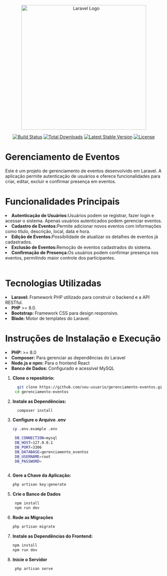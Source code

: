 <p align="center"><a href="https://laravel.com" target="_blank"><img src="https://raw.githubusercontent.com/laravel/art/master/logo-lockup/5%20SVG/2%20CMYK/1%20Full%20Color/laravel-logolockup-cmyk-red.svg" width="400" alt="Laravel Logo"></a></p>

<p align="center">
<a href="https://github.com/laravel/framework/actions"><img src="https://github.com/laravel/framework/workflows/tests/badge.svg" alt="Build Status"></a>
<a href="https://packagist.org/packages/laravel/framework"><img src="https://img.shields.io/packagist/dt/laravel/framework" alt="Total Downloads"></a>
<a href="https://packagist.org/packages/laravel/framework"><img src="https://img.shields.io/packagist/v/laravel/framework" alt="Latest Stable Version"></a>
<a href="https://packagist.org/packages/laravel/framework"><img src="https://img.shields.io/packagist/l/laravel/framework" alt="License"></a>
</p>

<h1>Gerenciamento de Eventos
</h1>

<p>
Este é um projeto de gerenciamento de eventos desenvolvido em Laravel. A aplicação permite autenticação de usuários e oferece funcionalidades para criar, editar, excluir e confirmar presença em eventos.
</p>


<h1>Funcionalidades Principais</h1>
<li><b>Autenticação de Usuários:</b>Usuários podem se registrar, fazer login e acessar o sistema. Apenas usuários autenticados podem gerenciar eventos.</li>
<li><b>Cadastro de Eventos:</b>Permite adicionar novos eventos com informações como título, descrição, local, data e hora.</li>
<li><b>Edição de Eventos:</b>Possibilidade de atualizar os detalhes de eventos já cadastrados.</li>
<li><b>Exclusão de Eventos:</b>Remoção de eventos cadastrados do sistema.</li>
<li><b>Confirmação de Presença:</b>Os usuários podem confirmar presença nos eventos, permitindo maior controle dos participantes.</li>
<br>

<h1>Tecnologias Utilizadas</h1>
<li><strong>Laravel: </strong> Framework PHP utilizado para construir o backend e a API RESTful.</li>
<li><strong>PHP</strong> >= 8.0.</li>
<li><strong>Bootstrap: </strong>Framework CSS para design responsivo.</li>
<li><strong>Blade: </strong>Motor de templates do Laravel.</li>

<h1>Instruções de Instalação e Execução</h1>
<li><strong>PHP: </strong> >= 8.0</li>
<li><strong>Composer:</strong> Para gerenciar as dependências do Laravel</li>
<li><strong>Node.js e npm:</strong> Para o frontend React</li>
<li><strong>Banco de Dados: </strong> Configurado e acessível MySQL</li>



1. **Clone o repositório:**
   ```bash
     git clone https://github.com/seu-usuario/gerenciamento-eventos.git
    cd gerenciamento-eventos

2. **Instale as Dependências:**
   ```bash
     composer install


3. **Configure o Arquivo .env**
   ```bash
   cp .env.example .env

    DB_CONNECTION=mysql
    DB_HOST=127.0.0.1
    DB_PORT=3306
    DB_DATABASE=gerenciamento_eventos
    DB_USERNAME=root
    DB_PASSWORD=
 

4. **Gere a Chave da Aplicação:**
   ```bash
   php artisan key:generate

5. **Crie o Banco de Dados**
   ```bash
    npm install
    npm run dev

6. **Rode as Migrações**<br>
    ```bash    
    php artisan migrate


7. **Instale as Dependências do Frontend:**<br>
    ```bash    
   npm install
    npm run dev

    
8. **Inicie o Servidor**
   ```bash
    php artisan serve

